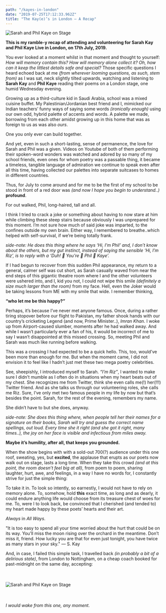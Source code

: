 ```yaml
---
path: "/kayes-in-london"
date: "2019-07-25T17:12:33.962Z"
title: "The Kay(e)’s in London — A Recap"
---
```


<img src="/blog/poets.jpeg" alt="Sarah and Phil Kaye on Stage" style="margin: 10px 0; display: block; max-width: 100%;" />

**This is my ramble-y recap of attending and volunteering for Sarah Kay and Phil Kaye Live in London, on 17th July, 2019.**

You ever looked at a moment whilst in that moment and thought to yourself: *How will memory contain this? How will memory alone collect it? Oh, how can it keep the littlest details safe and special?* Those specific questions I heard echoed back at me *(from wherever looming questions, as such, stem from)* as I was sat, neck slightly tilted upwards, watching and listening to **Sarah Kay** and **Phil Kaye** reading their poems on a London stage, one humid Wednesday evening. 


Growing up as a third-culture kid in Saudi Arabia, school was a mixed cuisine buffet. My Palestinian/Jordanian best friend and I, mimicked our Indian teachers’ funny ways of saying some words *(ironically enough)* using our own odd, hybrid palette of accents and words. A palette we made, borrowing from each other amidst growing up in this home that was as foreign to us as was also *ours*. 

One you only ever can build together. 

And yet, even in such a short-lasting, sense of permanence, the love for Sarah and Phil was a given. Videos on Youtube of both of them performing their spoken-word wonders was watched and adored by so many of my school friends, even ones for whom poetry was a passable thing, it became a timeless, tangible language of admiration we continue to speak even after all this time, having collected our palettes into separate suitcases to homes in different countries. 

Thus, for July to come around and for me to be the first of my school to be stood in front of a red door was *(and now I hope you begin to understand..)* **profound**. 

For out walked, Phil, long-haired, tall and all. 

I think I tried to crack a joke or something about having to now stare at him while climbing these steep stairs because obviously I was unprepared for this moment. I’m not sure how much of said joke was imparted, to the confines outside my own brain. Either way, I remembered to breathe..which helped with self-survival, if we’re being totally frank. 

*side-note: He does this thing where he says ‘Hi, I’m Phil’ and, I don’t know about the others, but my gut instinct, instead of saying the sensible ‘Hi, I’m Riz’, is to reply with a ‘Duh! 👏 You’re 👏 Phil 👏 Kaye’.* 

If I had begun to recover from this sudden Phil appearance, my return to a general, calmer self was cut short, as Sarah casually waved from near the end steps of this gigantic theatre room where I and the other volunteers were ushered into, and I, kid you not, I could not wipe this smile *(definitely a size much larger than the room)* from my face. Hell, even the Joker would be taking lessons from ME with my smile that wide. I remember thinking, 

**“who let me be this happy?”** 

Perhaps, it’s because I’ve never met anyone famous. Once, during a rather tiring stopover before our flight to Pakistan, my father shook hands with our country’s cricketing Legend (and now, Prime Minister..), *Imran Khan*. I woke up from Airport-caused slumber, moments after he had walked away. And while I wasn’t particularly ever a fan of his, it would be incorrect of me to say I wasn’t disappointed at this missed crossing. So, meeting Phil and Sarah was much like running before walking. 

This was a crossing I had expected to be a quick hello. This, too, would’ve been more than enough for me. But when the moment came, I did not envision it to feel like I hadn’t just met these two mega poetry celebrities. 

See, sheepishly, I introduced myself to Sarah. *“I’m Riz”*, I wanted to make sure I didn’t mumble as I often do in situations when my heart beats out of my chest. She recognizes me from Twitter, think she even calls me(!) her(!!!) Twitter friend. And as she talks us through our volunteering roles, she calls me Riz. Sure, I’ve only met two famous people in my life by now but that’s besides the point. Sarah, for the rest of the evening, remembers my name. 

She didn’t have to but she does, anyway. 

*side-note: She does this thing where, when people tell her their names for a signature on their books, Sarah will try and guess the correct name spellings, out loud. Every time she it right (and she got it right, many times..), the joy on her face is visible and infectious from miles away.*

**Maybe it’s humility, after all, that keeps you grounded.**  

When the show begins with with a sold-out 700(?) audience under this one roof, sweating, yes, but **excited**, the applause that erupts as our poets now walk out on stage, lasts a long time. When they take this crowd *(and at this point, the room doesn’t feel big at all)*, from poem to poem, sharing laughter, hurt, awe, and feelings, in a way I have no words for, I constantly strive for just the simple thing:  

To take it in. To look so intently, so earnestly, I would not have to rely on memory alone. To, somehow, hold **this** exact time, as long and as dearly, it could endure anything life would choose from its treasure chest of woes for me.
To, were I to look back, be convinced that I cherished (and tended to) my heart made happy by these poets’ hearts and their art.  

*Always* in *All Ways*.  


"It is too easy to spend all your time worried about the hurt that could be on its way. You’ll miss the moon rising over the orchard in the meantime. Don’t miss it, friend. How lucky you are that for even just tonight, you have twice as many stars in your sky."
— S. Kay  

And, in case, I failed this simple task, I travelled back *(in probably a bit of a delirious state)*, from London to Nottingham, on a cheap coach booked for past-midnight on the same day, accepting:  

<img src="/blog/riz-&-the-poets.jpeg" alt="Sarah and Phil Kaye on Stage" style="margin: 50px auto; display: block; max-width: 100%;" />


*I would wake from this one, any moment.*
